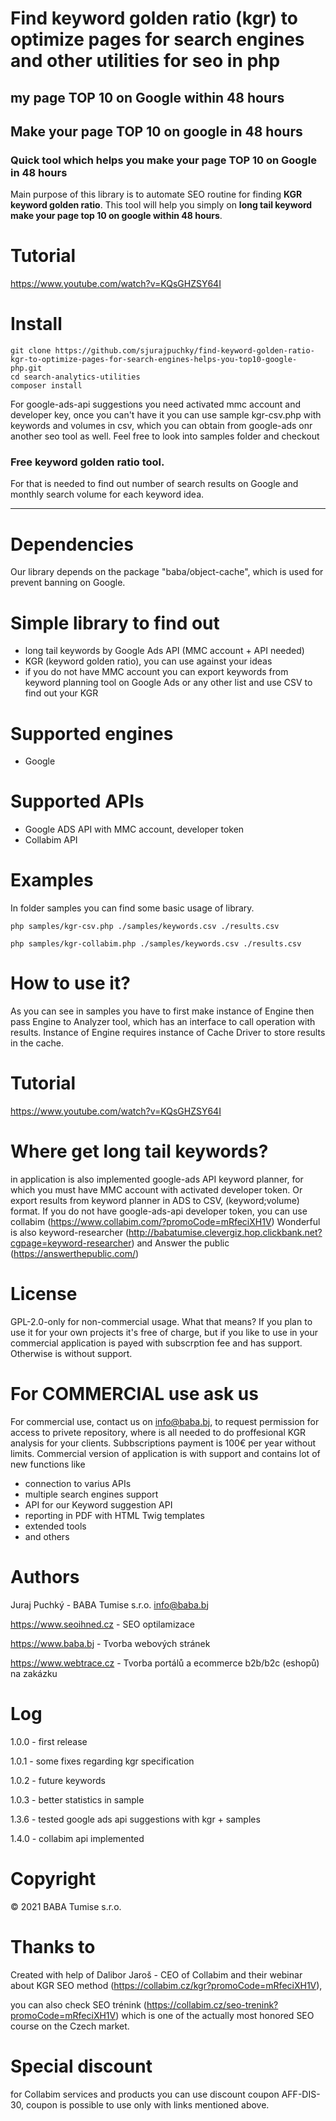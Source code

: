 # Find keyword golden ratio (kgr) to optimize pages for search engines and other utilities for seo in php 
## my page TOP 10 on Google within 48 hours
## Make your page TOP 10 on google in 48 hours
### Quick tool which helps you make your page TOP 10 on Google in 48 hours
Main purpose of this library is to automate SEO routine for finding **KGR** **keyword golden ratio**.
This tool will help you simply on **long tail keyword** **make your page top 10 on google within 48 hours**.

# Tutorial

https://www.youtube.com/watch?v=KQsGHZSY64I

# Install

```
git clone https://github.com/sjurajpuchky/find-keyword-golden-ratio-kgr-to-optimize-pages-for-search-engines-helps-you-top10-google-php.git
cd search-analytics-utilities
composer install
```

For google-ads-api suggestions you need activated mmc account and developer key, once you can't have it you can use sample kgr-csv.php with keywords and volumes in csv, which you can obtain from google-ads onr another seo tool as well.
Feel free to look into samples folder and checkout 

### Free keyword golden ratio tool.

For that is needed to find out number of search results on Google and monthly search volume for each keyword idea.

---
# Dependencies
Our library depends on the package "baba/object-cache", which is used for prevent banning on Google.

# Simple library to find out 
- long tail keywords by Google Ads API (MMC account + API needed)
- KGR (keyword golden ratio), you can use against your ideas
- if you do not have MMC account you can export keywords from keyword planning tool on Google Ads or any other list and use CSV to find out your KGR

# Supported engines
- Google

# Supported APIs
- Google ADS API with MMC account, developer token
- Collabim API


# Examples
In folder samples you can find some basic usage of library.

```php samples/kgr-csv.php ./samples/keywords.csv ./results.csv```

```php samples/kgr-collabim.php ./samples/keywords.csv ./results.csv```

# How to use it?
As you can see in samples you have to first make instance of Engine then pass Engine to Analyzer tool, which has an interface to call operation with results.
Instance of Engine requires instance of Cache Driver to store results in the cache.

# Tutorial
https://www.youtube.com/watch?v=KQsGHZSY64I

# Where get long tail keywords?
in application is also implemented google-ads API keyword planner, for which you must have MMC account with activated developer token. Or export results from keyword planner in ADS to CSV, (keyword;volume) format.
If you do not have google-ads-api developer token, you can use collabim (https://www.collabim.com/?promoCode=mRfeciXH1V)
Wonderful is also keyword-researcher (http://babatumise.clevergiz.hop.clickbank.net?cgpage=keyword-researcher) and Answer the public (https://answerthepublic.com/)

# License
GPL-2.0-only for non-commercial usage. What that means? If you plan to use it for your own projects it's free of charge, but if you like to use in your commercial application is payed with subscrption fee and has support. Otherwise is without support.

# For COMMERCIAL use ask us
For commercial use, contact us on info@baba.bj, to request permission for access to privete repository, where is all needed to do proffesional KGR analysis for your clients. Subbscriptions payment is 100€ per year without limits. Commercial version of application is with support and contains lot of new functions like
  - connection to varius APIs
  - multiple search engines support
  - API for our Keyword suggestion API
  - reporting in PDF with HTML Twig templates
  - extended tools
  - and others

# Authors
Juraj Puchký - BABA Tumise s.r.o. <info@baba.bj>

https://www.seoihned.cz - SEO optilamizace

https://www.baba.bj - Tvorba webových stránek

https://www.webtrace.cz - Tvorba portálů a ecommerce b2b/b2c (eshopů) na zakázku

# Log
1.0.0 - first release

1.0.1 - some fixes regarding kgr specification

1.0.2 - future keywords

1.0.3 - better statistics in sample

1.3.6 - tested google ads api suggestions with kgr + samples

1.4.0 - collabim api implemented

# Copyright
&copy; 2021 BABA Tumise s.r.o.

# Thanks to
Created with help of Dalibor Jaroš - CEO of Collabim and their webinar about KGR SEO method (https://collabim.cz/kgr?promoCode=mRfeciXH1V),

you can also check SEO trénink (https://collabim.cz/seo-trenink?promoCode=mRfeciXH1V) which is one of the actually most honored SEO course on the Czech market.

# Special discount
for Collabim services and products you can use discount coupon AFF-DIS-30, coupon is possible to use only with links mentioned above.
